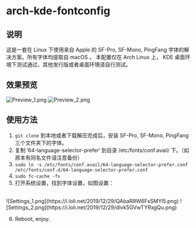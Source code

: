# arch-kde-fontconfig

## 说明

这是一套在 Linux 下使用来自 Apple 的 SF-Pro, SF-Mono, PingFang 字体的解决方案。所有字体均提取自 macOS 。
本配置仅在 Arch Linux 上， KDE 桌面环境下测试通过，其他发行版或者桌面环境请自行测试。

## 效果预览
![Preview_1.png](https://i.loli.net/2019/12/29/EqOXFtHDBAWnQmw.png)
![Preview_2.png](https://i.loli.net/2019/12/29/3lk9UEKO2xuGYqQ.png)

## 使用方法

1. `git clone` 到本地或者下载解压完成后，安装 SF-Pro, SF-Mono, PingFang 三个文件夹下的字体。
2. 复制 ’64-language-selector-prefer‘ 到目录 /etc/fonts/conf.avail/ 下。（如原本有同名文件请注意备份）
3. `sudo ln -s /etc/fonts/conf.avail/64-language-selector-prefer.conf /etc/fonts/conf.d/64-language-selector-prefer.conf`
4. `sudo fc-cache -fv`
5. 打开系统设置，找到字体设置，如图设置：
<br />
![Settings_1.png](https://i.loli.net/2019/12/29/QAbaR9W6FsSMYl5.png)
![Settings_2.png](https://i.loli.net/2019/12/29/dlvk5GVwTYRxgQu.png)

6. Reboot, enjoy.